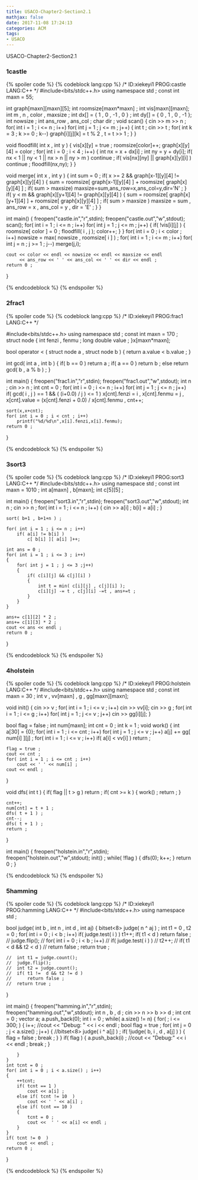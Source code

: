 ```yaml
---
title: USACO-Chapter2-Section2.1
mathjax: false
date: 2017-11-08 17:24:13
categories: ACM
tags:
- USACO
---
```


USACO-Chapter2-Section2.1
<!--more-->

### 1castle

{% spoiler code %}
{% codeblock lang:cpp %} 
/*
ID:xiekeyi1
PROG:castle
LANG:C++
*/
#include<bits/stdc++.h>
using namespace std ;
const int maxn = 55;

int graph[maxn][maxn][5];
int roomsize[maxn*maxn] ;
int vis[maxn][maxn];
int m , n , color , maxsize ; 
int dx[] = { 1 ,  0 , -1 , 0 } ;
int dy[] = { 0 , 1 , 0 , -1 };
int nowsize ; 
int ans_row , ans_col ; 
char dir ; 
void scan()
{
	cin >> m >> n ;
	for( int i = 1 ; i <= n ; i++)
		for( int j = 1 ; j <= m ; j++)
		{
			int t ;
			cin >> t ;
			for( int  k = 3 ; k >= 0 ; k--)
				graph[i][j][k] = t % 2 , t = t >> 1 ;
		}
}

void floodfill( int x , int y )
{
	vis[x][y] = true ;
	roomsize[color]++;
	graph[x][y][4] = color ; 
	for( int i = 0 ; i < 4 ; i++)
	{
		int nx = x + dx[i] ;
		int ny = y + dy[i];
		if( nx < 1 || ny < 1 || nx > n || ny > m ) continue ;
		if( vis[nx][ny] || graph[x][y][i] ) continue ;
		floodfill(nx,ny);
	}
}

void merge( int x , int y )
{
	int sum = 0 ;
	if( x >= 2 && graph[x-1][y][4] != graph[x][y][4] )
	{
		sum = roomsize[ graph[x-1][y][4] ] + roomsize[ graph[x][y][4] ] ;
		if( sum > maxsize)
			maxsize=sum,ans_row=x,ans_col=y,dir='N' ; 
	}
	if( y < m && graph[x][y+1][4] != graph[x][y][4] )
	{
		sum = roomsize[ graph[x][y+1][4] ] + roomsize[ graph[x][y][4] ] ;
		if( sum > maxsize )
			maxsize = sum , ans_row = x , ans_col = y , dir = 'E' ;
	}
}

int main()
{
	freopen("castle.in","r",stdin);
	freopen("castle.out","w",stdout);
	scan();
	for( int i = 1 ; i <= n ; i++)
		for( int j = 1 ; j <= m ; j++)
		{
			if( !vis[i][j] )
			{
				roomsize[ color ] = 0 ;
				floodfill( i , j );
				color++;
			}
		}
	for( int i = 0 ; i < color ; i++)
		nowsize = max( nowsize , roomsize[ i ] ) ; 
	for( int i = 1 ; i <= m ; i++)
		for( int j = n  ; j >= 1 ; j--)
			merge(j,i);

	cout << color << endl << nowsize << endl << maxsize << endl
	     << ans_row << ' ' << ans_col << ' ' << dir << endl ;
	return 0 ;
}

{% endcodeblock %} 
{% endspoiler %}


### 2frac1

{% spoiler code %}
{% codeblock lang:cpp %} 
/*
ID:xiekeyi1
PROG:frac1
LANG:C++
*/

#include<bits/stdc++.h>
using namespace std ;
const int maxn = 170 ; 
struct node
{
	int fenzi , fenmu ;
	long double value ;
}x[maxn*maxn];

bool operator < ( struct node a , struct node b ) 
{
	return a.value < b.value ;
}

int gcd( int a , int b )
{
	if( b == 0 )
		return a ;
	if( a == 0 )
		return b ; 
	else
		return gcd( b , a % b ) ;
}

int main()
{
	freopen("frac1.in","r",stdin);
	freopen("frac1.out","w",stdout);
	int n ;
	cin >> n ;
	int cnt = 0 ; 
	for( int i = 0 ; i <= n ; i++)
		for( int j = 1 ; j <= n ; j++)
			if( gcd( i , j ) == 1 && ( (i+0.0) / j ) <= 1  )
				x[cnt].fenzi = i , x[cnt].fenmu = j , x[cnt].value = (x[cnt].fenzi + 0.0)  / x[cnt].fenmu , cnt++;

	sort(x,x+cnt);
	for( int i = 0 ; i < cnt ; i++)
		printf("%d/%d\n",x[i].fenzi,x[i].fenmu);
	return 0 ; 
}

{% endcodeblock %} 
{% endspoiler %}

### 3sort3

{% spoiler code %}
{% codeblock lang:cpp %} 
/*
ID:xiekeyi1
PROG:sort3
LANG:C++
*/
#include<bits/stdc++.h>
using namespace std ;
const int maxn = 1010 ;
int a[maxn] , b[maxn];
int c[5][5] ;

int main()
{
	freopen("sort3.in","r",stdin);
	freopen("sort3.out","w",stdout);
	int n ;
	cin >> n ;
	for( int i = 1 ; i <= n ; i++)
	{
		cin >> a[i] ;
		b[i] = a[i] ;
	}

	sort( b+1 , b+1+n ) ;

	for( int i = 1 ; i <= n ; i++)
		if( a[i] != b[i] )
			c[ b[i] ][ a[i] ]++;

	int ans = 0 ; 
	for( int i = 1 ; i <= 3 ; i++)
	{
		for( int j = 1 ; j <= 3 ;j++)
		{
			if( c[i][j] && c[j][i] )
			{
				int t = min( c[i][j] , c[j][i] );
				c[i][j] -= t , c[j][i] -=t , ans+=t ;
			}
		}
	}

	ans+= c[1][2] * 2 ;
	ans+= c[1][3] * 2 ;
	cout << ans << endl ;
	return 0 ; 
}

{% endcodeblock %} 
{% endspoiler %}

### 4holstein

{% spoiler code %}
{% codeblock lang:cpp %} 
/*
ID:xiekeyi1
PROG:holstein
LANG:C++
*/
#include<bits/stdc++.h>
using namespace std ;
const int maxn = 30 ; 
int v , vv[maxn] , g , gg[maxn][maxn];

void init()
{
	cin >> v ;
	for( int i = 1 ; i <= v ; i++)
		cin >> vv[i];
	cin >> g ;
	for( int i = 1 ; i <= g ; i++)
		for( int j = 1 ; j <= v ; j++)
			cin >> gg[i][j];
}

bool flag = false ;
int num[maxn];
int cnt = 0 ;
int k = 1 ; 
void work() 
{
	int a[30] = {0};
	for( int i = 1 ; i <= cnt  ; i++)
		for( int j = 1 ; j <=  v ; j++)
			a[j] += gg[ num[i] ][j] ; 
	for( int i = 1 ; i <= v ; i++)
		if( a[i] < vv[i] )
			return ;

	flag = true ; 
	cout << cnt ;
	for( int i = 1 ; i <= cnt ; i++)
		cout << ' ' << num[i] ;
	cout << endl ;
}

void dfs( int t )
{
	if( flag || t > g ) return ;
	if( cnt >= k )
	{
		work() ;
		return ;
	}

	cnt++;
	num[cnt] = t + 1 ;
	dfs( t + 1 ) ;
	cnt--;
	dfs( t + 1 ) ; 
	return ; 
}


int main()
{
	freopen("holstein.in","r",stdin);
	freopen("holstein.out","w",stdout);
	init() ;
	while( !flag )
	{
		dfs(0);
		k++;
	}
	return  0 ; 
}

{% endcodeblock %} 
{% endspoiler %}

### 5hamming

{% spoiler code %}
{% codeblock lang:cpp %} 
/*
ID:xiekeyi1
PROG:hamming
LANG:C++
 */
#include<bits/stdc++.h>
using namespace std ;

bool judge( int b , int n , int d , int aj)
{
	bitset<8> judge( n ^ aj ) ;
	int t1 = 0 , t2 = 0 ;
	for( int i = 0  ; i < b ; i++)
		if( judge.test( i ) )
			t1++;
	if( t1 < d )
		return false ; 
	//	judge.flip();
	//	for( int i = 0 ; i < b ; i++)
	//		if( judge.test( i ) ) 
	//			t2++;
	//	if( t1 < d && t2 < d )
	//		return false ;
	return true ; 

	//	int t1 = judge.count();
	//	judge.flip();
	//	int t2 = judge.count();
	//	if( t1 !=  d && t2 != d )
	//		return false ;
	//	return true ; 
}


int main()
{
	freopen("hamming.in","r",stdin);
	freopen("hamming.out","w",stdout);
	int n , b , d ;
	cin >> n >> b >> d ;
	int cnt = 0 ;
	vector<int> a;
	a.push_back(0);
	int i = 0 ; 
	while( a.size() != n)
	{
		for( ; i <= 300; ) 
		{
			i++;
			//cout << "Debug: " << i << endl ; 
			bool flag = true ; 
			for( int j = 0 ; j < a.size() ; j++)
			{
				//bitset<8> judge( i ^ a[j] ) ; 
				if( !judge( b, i , d , a[j] ) ) 
				{
					flag = false ;
					break ;
				}
			}
			if( flag )
			{
				a.push_back(i) ;
				//cout << "Debug:" << i << endl ; 
				break ; 
			}

		}
	}
	int tcnt = 0 ;
	for( int i = 0 ; i < a.size() ; i++)
	{
		++tcnt;
		if( tcnt == 1 )
			cout << a[i] ;
		else if( tcnt != 10  )
			cout << ' ' << a[i] ;
		else if( tcnt == 10 )
		{
			tcnt = 0 ;
			cout <<  ' ' << a[i] << endl ;
		}
	}
	if( tcnt != 0  )
		cout << endl ;
	return 0 ; 
}

{% endcodeblock %} 
{% endspoiler %}

